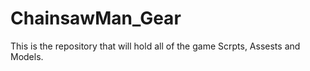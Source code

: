 # ChainsawMan_Gear
 This is the repository that will hold all of the game Scrpts, Assests and Models.

